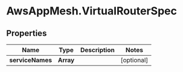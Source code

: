 # AwsAppMesh.VirtualRouterSpec

## Properties

Name | Type | Description | Notes
------------ | ------------- | ------------- | -------------
**serviceNames** | **Array** |  | [optional] 


